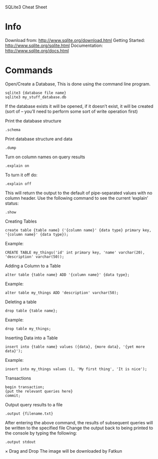 SQLite3 Cheat Sheet

# Info
Download from:
http://www.sqlite.org/download.html
Getting Started:
http://www.sqlite.org/sqlite.html
Documentation:
http://www.sqlite.org/docs.html

# Commands

Open/Create a Database, This is done using the command line program.
```
sqlite3 {database file name}
sqlite3 my_stuff_database.db
```
If the database exists it will be opened, if it doesn’t exist, it will be created (sort of – you’ll need to perform some sort of write operation first)

Print the database structure
```
.schema
```


Print database structure and data
```
.dump
```


Turn on column names on query results
```
.explain on
```
To turn it off do:
```
.explain off
```


This will return the output to the default of pipe-separated values with no column header. Use the following command to see the current ‘explain’ status:
```
.show
```


Creating Tables
```
create table {table name} ('{column name}' {data type} primary key, '{column name}' {data type});
```
Example:
```
CREATE TABLE my_things('id' int primary key, 'name' varchar(20), 'description' varchar(50));
```

Adding a Column to a Table
```
alter table {table name} ADD '{column name}' {data type};
```
Example:
```
alter table my_things ADD 'description' varchar(50);
```
Deleting a table
```
drop table {table name};
```
Example:
```
drop table my_things;
```
Inserting Data into a Table
```
insert into {table name} values ({data}, {more data}, '{yet more data}');
```
Example:
```
insert into my_things values (1, 'My first thing', 'It is nice');
```

Transactions
```
begin transaction;
{put the relevant queries here}
commit;
```
Output query results to a file
```
.output {filename.txt}
```
After entering the above command, the results of subsequent queries will be written to the specified file
Change the output back to being printed to the console by typing the following:
```
.output stdout
```
×
Drag and Drop
The image will be downloaded by Fatkun
